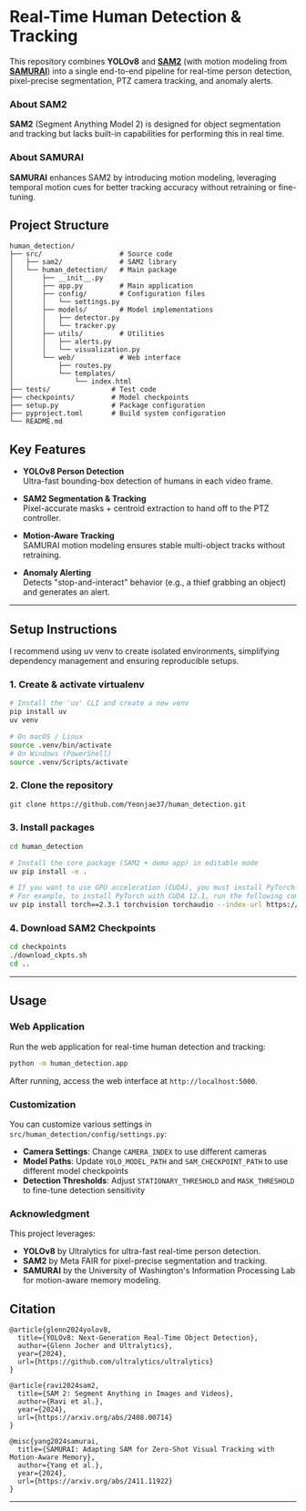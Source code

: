 # Real-Time Human Detection & Tracking

This repository combines **YOLOv8** and **[SAM2](https://github.com/facebookresearch/sam2)** (with motion modeling from **[SAMURAI](https://github.com/yangchris11/samurai)**) into a single end-to-end pipeline for real-time person detection, pixel-precise segmentation, PTZ camera tracking, and anomaly alerts.

### About SAM2
**SAM2** (Segment Anything Model 2) is designed for object segmentation and tracking but lacks built-in capabilities 
for performing this in real time.

### About SAMURAI
**SAMURAI** enhances SAM2 by introducing motion modeling, leveraging temporal motion cues for better 
tracking accuracy without retraining or fine-tuning.  


## Project Structure
```
human_detection/
├── src/                   # Source code
│   ├── sam2/              # SAM2 library
│   └── human_detection/   # Main package
│       ├── __init__.py
│       ├── app.py         # Main application
│       ├── config/        # Configuration files
│       │   └── settings.py
│       ├── models/        # Model implementations
│       │   ├── detector.py
│       │   └── tracker.py
│       ├── utils/         # Utilities
│       │   ├── alerts.py
│       │   └── visualization.py
│       └── web/           # Web interface
│           ├── routes.py
│           └── templates/
│               └── index.html
├── tests/               # Test code
├── checkpoints/         # Model checkpoints
├── setup.py             # Package configuration
├── pyproject.toml       # Build system configuration
└── README.md
```

## Key Features

- **YOLOv8 Person Detection**  
  Ultra-fast bounding-box detection of humans in each video frame.

- **SAM2 Segmentation & Tracking**  
  Pixel-accurate masks + centroid extraction to hand off to the PTZ controller.

- **Motion-Aware Tracking**  
  SAMURAI motion modeling ensures stable multi-object tracks without retraining.

- **Anomaly Alerting**  
  Detects "stop-and-interact" behavior (e.g., a thief grabbing an object) and generates an alert.


---

## Setup Instructions
I recommend using uv venv to create isolated environments, simplifying dependency management and ensuring reproducible setups.

### 1. Create & activate virtualenv
```bash
# Install the 'uv' CLI and create a new venv
pip install uv
uv venv

# On macOS / Linux
source .venv/bin/activate
# On Windows (PowerShell)
source .venv/Scripts/activate
```

### 2. Clone the repository
```bash
git clone https://github.com/Yeonjae37/human_detection.git
```

### 3. Install packages
```bash
cd human_detection

# Install the core package (SAM2 + demo app) in editable mode
uv pip install -e .

# If you want to use GPU acceleration (CUDA), you must install PyTorch with the correct CUDA version manually.
# For example, to install PyTorch with CUDA 12.1, run the following command before installing the rest:
uv pip install torch==2.3.1 torchvision torchaudio --index-url https://download.pytorch.org/whl/cu121

```

### 4. Download SAM2 Checkpoints
```bash
cd checkpoints
./download_ckpts.sh
cd ..
```

---

## Usage
### Web Application
Run the web application for real-time human detection and tracking:

```bash
python -m human_detection.app
```

After running, access the web interface at `http://localhost:5000`.

### Customization
You can customize various settings in `src/human_detection/config/settings.py`:

- **Camera Settings**: Change `CAMERA_INDEX` to use different cameras
- **Model Paths**: Update `YOLO_MODEL_PATH` and `SAM_CHECKPOINT_PATH` to use different model checkpoints
- **Detection Thresholds**: Adjust `STATIONARY_THRESHOLD` and `MASK_THRESHOLD` to fine-tune detection sensitivity

### Acknowledgment
This project leverages:  
- **YOLOv8** by Ultralytics for ultra-fast real-time person detection.  
- **SAM2** by Meta FAIR for pixel-precise segmentation and tracking.  
- **SAMURAI** by the University of Washington's Information Processing Lab for motion-aware memory modeling.  


## Citation
```
@article{glenn2024yolov8,
  title={YOLOv8: Next-Generation Real-Time Object Detection},
  author={Glenn Jocher and Ultralytics},
  year={2024},
  url={https://github.com/ultralytics/ultralytics}
}

@article{ravi2024sam2,
  title={SAM 2: Segment Anything in Images and Videos},
  author={Ravi et al.},
  year={2024},
  url={https://arxiv.org/abs/2408.00714}
}

@misc{yang2024samurai,
  title={SAMURAI: Adapting SAM for Zero-Shot Visual Tracking with Motion-Aware Memory},
  author={Yang et al.},
  year={2024},
  url={https://arxiv.org/abs/2411.11922}
}

```

---
